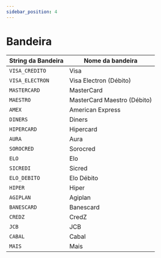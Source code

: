 ```yaml
---
sidebar_position: 4
---
```


# Bandeira

|String da Bandeira|Nome da bandeira|
|------------------|----------------|
|`VISA_CREDITO`|Visa|
|`VISA_ELECTRON`|Visa Electron (Débito)|
|`MASTERCARD`|MasterCard|
|`MAESTRO`|MasterCard Maestro (Débito)|
|`AMEX`|American Express|
|`DINERS`|Diners|
|`HIPERCARD`|Hipercard|
|`AURA`|Aura|
|`SOROCRED`|Sorocred|
|`ELO`|Elo|
|`SICREDI`|Sicred|
|`ELO_DEBITO`|Elo Débito|
|`HIPER`|Hiper|
|`AGIPLAN`|Agiplan|
|`BANESCARD`|Banescard|
|`CREDZ`|CredZ|
|`JCB`|JCB|
|`CABAL`|Cabal|
|`MAIS`|Mais|
